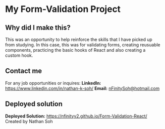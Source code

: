 # My Form-Validation Project

## Why did I make this?
This was an opportunity to help reinforce the skills that I have picked up from studying. In this case, this was for validating forms, creating reusuable components, practicing the basic hooks of React and also creating a custom hook.

## Contact me
For any job opportunities or inquires:
**LinkedIn:** https://www.linkedin.com/in/nathan-k-soh/
**Email:** nFinitySoh@hotmail.com


## Deployed solution ##
**Deployed Solution:** https://nfinityv2.github.io/Form-Validation-React/ 
Created by Nathan Soh
